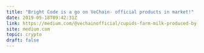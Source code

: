 ```yaml
---
title: "Bright Code is a go on VeChain- official products in market!"
date: 2019-05-18T09:42:31Z
link: https://medium.com/@vechainofficial/cupids-farm-milk-produced-by-bright-food-became-the-first-product-to-go-live-on-brightcode-a-626cb33ee09d?utm_medium=RSS&utm_source=hune
site: medium.com
topic: crypto
draft: false
---
```

